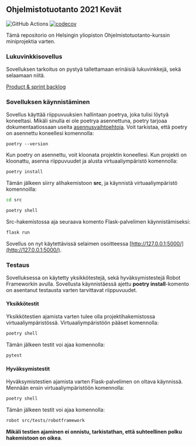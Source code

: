 ## Ohjelmistotuotanto 2021 Kevät

![GitHub Actions](https://github.com/HJJHeinonen/OHTU-lukuvinkkikirjasto/workflows/CI/badge.svg) [![codecov](https://codecov.io/gh/HJJHeinonen/OHTU-lukuvinkkikirjasto/branch/master/graph/badge.svg?token=S3WQ2AE38H)](https://codecov.io/gh/HJJHeinonen/OHTU-lukuvinkkikirjasto)

Tämä repositorio on Helsingin yliopiston Ohjelmistotuotanto-kurssin miniprojektia varten. 

### Lukuvinkkisovellus 

Sovelluksen tarkoitus on pystyä tallettamaan erinäisiä lukuvinkkejä, sekä selaamaan niitä.

[Product & sprint backlog](https://docs.google.com/spreadsheets/d/1kFCFZe4UMkpglo9DqtTRXQ08rH0ui6qu4qKGbNE_1bk)


### Sovelluksen käynnistäminen

Sovellus käyttää riippuvuuksien hallintaan poetrya, joka tulisi löytyä koneeltasi. Mikäli sinulla ei ole poetrya asennettuna, poetry tarjoaa dokumentaatiossaan useita [asennusvaihtoehtoja](https://python-poetry.org/docs/#installation). Voit tarkistaa, että poetry on asennettu koneellesi komennolla:
```
poetry --version
```
Kun poetry on asennettu, voit kloonata projektin koneellesi.
Kun projekti on kloonattu, asenna riippuvuudet ja alusta virtuaaliympäristö komennolla:

```bash
poetry install
```

Tämän jälkeen siirry alihakemistoon **src**, ja käynnistä virtuaaliympäristö komennoilla:

```bash
cd src
```
```bash
poetry shell
```

Src-hakemistossa aja seuraava komento Flask-palvelimen käynnistämiseksi:

```bash
flask run
```

Sovellus on nyt käytettävissä selaimen osoitteessa [http://127.0.0.1:5000/](http://127.0.0.1:5000/).

### Testaus

Sovelluksessa on käytetty yksikkötestejä, sekä hyväksymistestejä Robot Frameworkin avulla. Sovellusta käynnistäessä ajettu **poetry install**-komento on asentanut testausta varten tarvittavat riippuvuudet.

#### Yksikkötestit

Yksikkötestien ajamista varten tulee olla projektihakemistossa virtuaaliympäristössä. Virtuaaliympäristöön pääset komennolla:

```bash
poetry shell
```
Tämän jälkeen testit voi ajaa komennolla:

```bash
pytest
```

#### Hyväksymistestit

Hyväksymistestien ajamista varten Flask-palvelimen on oltava käynnissä. Mennään ensin virtuaaliympäristöön komennolla:

```bash
poetry shell
```
Tämän jälkeen testit voi ajaa komennolla:

```bash
robot src/tests/robotframework
```

**Mikäli testien ajaminen ei onnistu, tarkistathan, että suhteellinen polku hakemistoon on oikea**.



